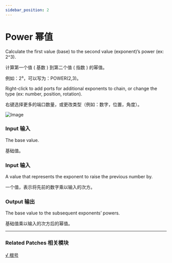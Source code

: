 ```yaml
---
sidebar_position: 2
---
```


# Power 幂值

Calculate the first value (base) to the second value (exponent)’s power (ex: 2^3).

计算第一个值 ( 基数 ) 到第二个值 ( 指数 ) 的幂值。

例如：2³，可以写为：POWER(2,3)。

Right-click to add ports for additional exponents to chain, or change the type (ex: number, position, rotation).

右键选择更多的端口数量，或更改类型（例如：数字，位置，角度）。

![Image](https://s3.us-west-2.amazonaws.com/secure.notion-static.com/67ef1fb1-6fb7-4dc2-ab76-c70bda808745/Untitled.png?X-Amz-Algorithm=AWS4-HMAC-SHA256&X-Amz-Content-Sha256=UNSIGNED-PAYLOAD&X-Amz-Credential=AKIAT73L2G45EIPT3X45%2F20220602%2Fus-west-2%2Fs3%2Faws4_request&X-Amz-Date=20220602T175149Z&X-Amz-Expires=86400&X-Amz-Signature=faf78552b7cd2a992fc5e03f12f984c4aa63e56084154b59dc725b6c1bb51e71&X-Amz-SignedHeaders=host&response-content-disposition=filename%20%3D%22Untitled.png%22&x-id=GetObject)

### Input 输入

The base value.

基础值。

### Input 输入

A value that represents the exponent to raise the previous number by.

一个值，表示将先前的数字乘以输入的次方。

### Output 输出

The base value to the subsequent exponents’ powers.

基础值乘以输入的次方后的幂值。

------

### Related Patches 相关模块

[√ 根号](./Square%20Root.md)